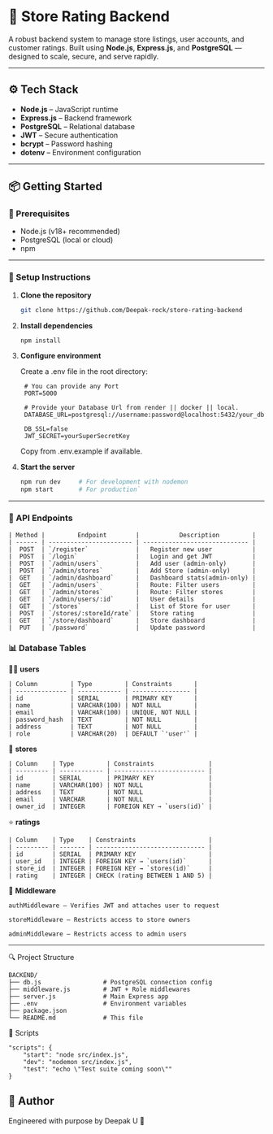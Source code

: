 # 🧠 Store Rating Backend

A robust backend system to manage store listings, user accounts, and customer ratings. Built using **Node.js**, **Express.js**, and **PostgreSQL** — designed to scale, secure, and serve rapidly.

---

## ⚙️ Tech Stack

- **Node.js** – JavaScript runtime
- **Express.js** – Backend framework
- **PostgreSQL** – Relational database
- **JWT** – Secure authentication
- **bcrypt** – Password hashing
- **dotenv** – Environment configuration

---

## 📦 Getting Started

### 🔧 Prerequisites

- Node.js (v18+ recommended)
- PostgreSQL (local or cloud)
- npm

---

### 🚀 Setup Instructions

1. **Clone the repository**

    ```bash
    git clone https://github.com/Deepak-rock/store-rating-backend

2. **Install dependencies**

    ```bash
    npm install

3. **Configure environment**

    Create a .env file in the root directory:  

        # You can provide any Port
        PORT=5000

        # Provide your Database Url from render || docker || local.  
        DATABASE_URL=postgresql://username:password@localhost:5432/your_db
        
        DB_SSL=false
        JWT_SECRET=yourSuperSecretKey

    Copy from .env.example if available.

4. **Start the server**
    ```bash
    npm run dev     # For development with nodemon
    npm start       # For production`

---

### 🧠 API Endpoints

    | Method |         Endpoint        |           Description         |
    | ------ | ----------------------- | ----------------------------- |
    |  POST  | `/register`             |   Register new user           |
    |  POST  | `/login`                |   Login and get JWT           |
    |  POST  | `/admin/users`          |   Add user (admin-only)       |
    |  POST  | `/admin/stores`         |   Add Store (admin-only)      |
    |  GET   | `/admin/dashboard`      |   Dashboard stats(admin-only) |
    |  GET   | `/admin/users`          |   Route: Filter users         |
    |  GET   | `/admin/stores`         |   Route: Filter stores        |
    |  GET   | `/admin/users/:id`      |   User details                |
    |  GET   | `/stores`               |   List of Store for user      |
    |  POST  | `/stores/:storeId/rate` |   Store rating                |
    |  GET   | `/store/dashboard`      |   Store dashboard             |
    |  PUT   | `/password`             |   Update password             |


### 📊 Database Tables

🧑‍💼 **users**

    | Column         | Type         | Constraints      |
    | -------------- | ------------ | ---------------- |
    | id             | SERIAL       | PRIMARY KEY      |
    | name           | VARCHAR(100) | NOT NULL         |
    | email          | VARCHAR(100) | UNIQUE, NOT NULL |
    | password_hash  | TEXT         | NOT NULL         |
    | address        | TEXT         | NOT NULL         |
    | role           | VARCHAR(20)  | DEFAULT `'user'` |


🏬 **stores**

    | Column    | Type         | Constraints               |
    | --------- | ------------ | ------------------------- |
    | id        | SERIAL       | PRIMARY KEY               |
    | name      | VARCHAR(100) | NOT NULL                  |
    | address   | TEXT         | NOT NULL                  |
    | email     | VARCHAR      | NOT NULL                  |
    | owner_id  | INTEGER      | FOREIGN KEY → `users(id)` |


⭐ **ratings**

    | Column    | Type    | Constraints                    |
    | --------- | ------- | ------------------------------ |
    | id        | SERIAL  | PRIMARY KEY                    |
    | user_id   | INTEGER | FOREIGN KEY → `users(id)`      |
    | store_id  | INTEGER | FOREIGN KEY → `stores(id)`     |
    | rating    | INTEGER | CHECK (rating BETWEEN 1 AND 5) |

🔐 **Middleware**

    authMiddleware – Verifies JWT and attaches user to request

    storeMiddleware – Restricts access to store owners

    adminMiddleware – Restricts access to admin users

---

🔍 Project Structure

    BACKEND/
    ├── db.js                 # PostgreSQL connection config
    ├── middleware.js         # JWT + Role middlewares
    ├── server.js             # Main Express app
    ├── .env                  # Environment variables
    ├── package.json
    └── README.md             # This file

🧪 Scripts

    "scripts": {
        "start": "node src/index.js",
        "dev": "nodemon src/index.js",
        "test": "echo \"Test suite coming soon\""
    }

## 🧠 Author

Engineered with purpose by Deepak U 🚀
